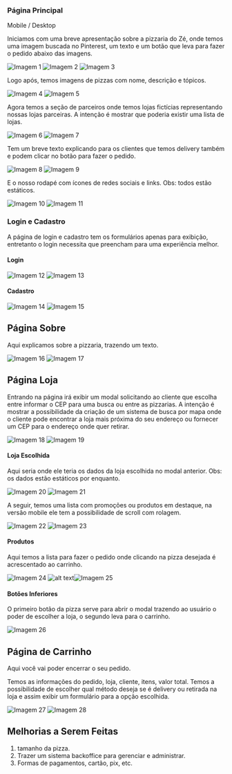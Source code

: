 ### Página Principal

Mobile / Desktop

Iniciamos com uma breve apresentação sobre a pizzaria do Zé, onde temos uma imagem buscada no Pinterest, um texto e um botão que leva para fazer o pedido abaixo das imagens.

![Imagem 1](public/image.png) ![Imagem 2](public/image-10.png) ![Imagem 3](public/image-1.png)

Logo após, temos imagens de pizzas com nome, descrição e tópicos.

![Imagem 4](public/image-2.png) ![Imagem 5](public/image-3.png)

Agora temos a seção de parceiros onde temos lojas fictícias representando nossas lojas parceiras. A intenção é mostrar que poderia existir uma lista de lojas.

![Imagem 6](public/image-4.png) ![Imagem 7](public/image-5.png)

Tem um breve texto explicando para os clientes que temos delivery também e podem clicar no botão para fazer o pedido.

![Imagem 8](public/image-6.png) ![Imagem 9](public/image-7.png)

E o nosso rodapé com ícones de redes sociais e links. Obs: todos estão estáticos.

![Imagem 10](public/image-8.png) ![Imagem 11](public/image-9.png)

### Login e Cadastro

A página de login e cadastro tem os formulários apenas para exibição, entretanto o login necessita que preencham para uma experiência melhor.

#### Login

![Imagem 12](public/image-11.png) ![Imagem 13](public/image-12.png)

#### Cadastro

![Imagem 14](public/image-13.png) ![Imagem 15](public/image-14.png)

## Página Sobre

Aqui explicamos sobre a pizzaria, trazendo um texto.

![Imagem 16](public/image-16.png) ![Imagem 17](public/image-15.png)

## Página Loja

Entrando na página irá exibir um modal solicitando ao cliente que escolha entre informar o CEP para uma busca ou entre as pizzarias. A intenção é mostrar a possibilidade da criação de um sistema de busca por mapa onde o cliente pode encontrar a loja mais próxima do seu endereço ou fornecer um CEP para o endereço onde quer retirar.

![Imagem 18](public/image-17.png) ![Imagem 19](public/image-18.png)

#### Loja Escolhida

Aqui seria onde ele teria os dados da loja escolhida no modal anterior. Obs: os dados estão estáticos por enquanto.

![Imagem 20](public/image-20.png) ![Imagem 21](public/image-19.png)

A seguir, temos uma lista com promoções ou produtos em destaque, na versão mobile ele tem a possibilidade de scroll com rolagem.

![Imagem 22](public/image-21.png) ![Imagem 23](public/image-22.png)

#### Produtos

Aqui temos a lista para fazer o pedido onde clicando na pizza desejada é acrescentado ao carrinho.

![Imagem 24](public/image-24.png) ![alt text](image.png)![Imagem 25](public/image-23.png)

#### Botões Inferiores

O primeiro botão da pizza serve para abrir o modal trazendo ao usuário o poder de escolher a loja, o segundo leva para o carrinho.

![Imagem 26](public/image-25.png)

## Página de Carrinho

Aqui você vai poder encerrar o seu pedido.

Temos as informações do pedido, loja, cliente, itens, valor total.
Temos a possibilidade de escolher qual método deseja se é delivery ou retirada na loja e assim exibir um formulário para a opção escolhida.

![Imagem 27](public/image-26.png) ![Imagem 28](public/image-27.png)

## Melhorias a Serem Feitas

1.  tamanho da pizza.
2.  Trazer um sistema backoffice para gerenciar e administrar.
3.  Formas de pagamentos, cartão, pix, etc.
